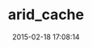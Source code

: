 ---
layout: post
title:  "arid_cache"
repo:   "kjvarga/arid_cache"
date:   2015-02-18 17:08:14
gemurl: http://github.com/kjvarga/arid_cache
---